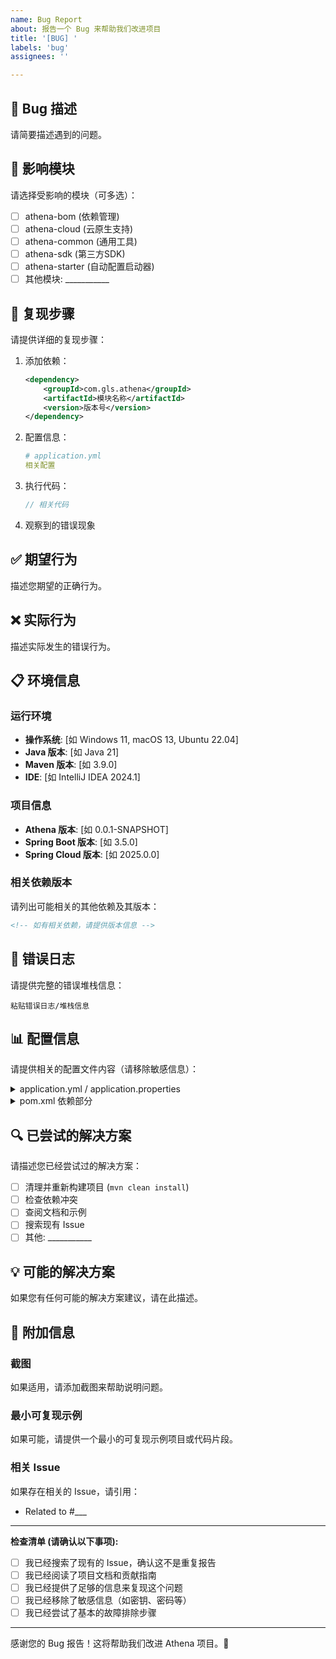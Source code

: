 ```yaml
---
name: Bug Report
about: 报告一个 Bug 来帮助我们改进项目
title: '[BUG] '
labels: 'bug'
assignees: ''

---
```


## 🐛 Bug 描述

请简要描述遇到的问题。

## 📍 影响模块

请选择受影响的模块（可多选）：

- [ ] athena-bom (依赖管理)
- [ ] athena-cloud (云原生支持)
- [ ] athena-common (通用工具)
- [ ] athena-sdk (第三方SDK)
- [ ] athena-starter (自动配置启动器)
- [ ] 其他模块: ___________

## 🔄 复现步骤

请提供详细的复现步骤：

1. 添加依赖：
   ```xml
   <dependency>
       <groupId>com.gls.athena</groupId>
       <artifactId>模块名称</artifactId>
       <version>版本号</version>
   </dependency>
   ```

2. 配置信息：
   ```yaml
   # application.yml
   相关配置
   ```

3. 执行代码：
   ```java
   // 相关代码
   ```

4. 观察到的错误现象

## ✅ 期望行为

描述您期望的正确行为。

## ❌ 实际行为

描述实际发生的错误行为。

## 📋 环境信息

### 运行环境

- **操作系统**: [如 Windows 11, macOS 13, Ubuntu 22.04]
- **Java 版本**: [如 Java 21]
- **Maven 版本**: [如 3.9.0]
- **IDE**: [如 IntelliJ IDEA 2024.1]

### 项目信息

- **Athena 版本**: [如 0.0.1-SNAPSHOT]
- **Spring Boot 版本**: [如 3.5.0]
- **Spring Cloud 版本**: [如 2025.0.0]

### 相关依赖版本

请列出可能相关的其他依赖及其版本：

```xml
<!-- 如有相关依赖，请提供版本信息 -->
```

## 📝 错误日志

请提供完整的错误堆栈信息：

```
粘贴错误日志/堆栈信息
```

## 📊 配置信息

请提供相关的配置文件内容（请移除敏感信息）：

<details>
<summary>application.yml / application.properties</summary>

```yaml
# 相关配置内容
```

</details>

<details>
<summary>pom.xml 依赖部分</summary>

```xml
<!-- 相关依赖配置 -->
```

</details>

## 🔍 已尝试的解决方案

请描述您已经尝试过的解决方案：

- [ ] 清理并重新构建项目 (`mvn clean install`)
- [ ] 检查依赖冲突
- [ ] 查阅文档和示例
- [ ] 搜索现有 Issue
- [ ] 其他: ___________

## 💡 可能的解决方案

如果您有任何可能的解决方案建议，请在此描述。

## 📎 附加信息

### 截图

如果适用，请添加截图来帮助说明问题。

### 最小可复现示例

如果可能，请提供一个最小的可复现示例项目或代码片段。

### 相关 Issue

如果存在相关的 Issue，请引用：

- Related to #___

---

**检查清单 (请确认以下事项):**

- [ ] 我已经搜索了现有的 Issue，确认这不是重复报告
- [ ] 我已经阅读了项目文档和贡献指南
- [ ] 我已经提供了足够的信息来复现这个问题
- [ ] 我已经移除了敏感信息（如密钥、密码等）
- [ ] 我已经尝试了基本的故障排除步骤

---

感谢您的 Bug 报告！这将帮助我们改进 Athena 项目。🚀
